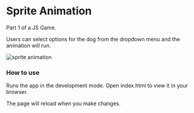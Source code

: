 # Sprite Animation

Part 1 of a JS Game. 

Users can select options for the dog from the dropdown menu and the animation will run.

![sprite animation](https://user-images.githubusercontent.com/99015262/182772408-2bd04aa9-a873-4ec6-b612-5b8ea55d8163.png)

### How to use

Runs the app in the development mode. Open index.html to view it in your browser.

The page will reload when you make changes.
